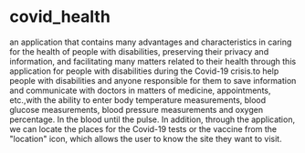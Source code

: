 # covid_health
 an application that contains many advantages and characteristics in caring for the health of people with disabilities, preserving their privacy and information, and facilitating many matters related to their health through this application for people with disabilities during the Covid-19 crisis.to help people with disabilities and anyone responsible for them to save information and communicate with doctors in matters of medicine, appointments, etc.,with the ability to enter body temperature measurements, blood glucose measurements, blood pressure measurements and oxygen percentage. In the blood until the pulse. In addition, through the application, we can locate the places for the Covid-19 tests or the vaccine from the "location" icon, which allows the user to know the site they want to visit.  
